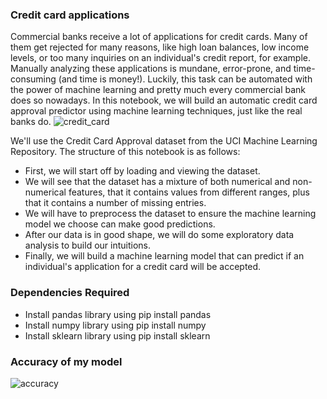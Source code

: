 ### Credit card applications
Commercial banks receive a lot of applications for credit cards. Many of them get rejected for many reasons, like high loan balances, low income levels, or too many inquiries on an individual's credit report, for example. Manually analyzing these applications is mundane, error-prone, and time-consuming (and time is money!). Luckily, this task can be automated with the power of machine learning and pretty much every commercial bank does so nowadays. In this notebook, we will build an automatic credit card approval predictor using machine learning techniques, just like the real banks do.
![credit_card](https://user-images.githubusercontent.com/60270854/85151217-f5e72600-b26c-11ea-8c28-48ca4a57691f.jpg)

We'll use the Credit Card Approval dataset from the UCI Machine Learning Repository. The structure of this notebook is as follows:

- First, we will start off by loading and viewing the dataset.
- We will see that the dataset has a mixture of both numerical and non-numerical features, that it contains values from different ranges,     plus that it contains a number of missing entries.
- We will have to preprocess the dataset to ensure the machine learning model we choose can make good predictions.
- After our data is in good shape, we will do some exploratory data analysis to build our intuitions.
- Finally, we will build a machine learning model that can predict if an individual's application for a credit card will be accepted.

### Dependencies Required
- Install pandas library using pip install pandas
- Install numpy library using pip install numpy
- Install sklearn library using pip install sklearn

### Accuracy of my model
![accuracy](https://user-images.githubusercontent.com/60270854/85152030-f16f3d00-b26d-11ea-8ef4-a2885f30db8e.JPG)
